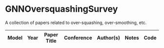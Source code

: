 # GNNOversquashingSurvey
A collection of papers related to over-squashing, over-smoothing, etc.

| Model | Year | Paper Title | Conference | Author(s) | Notes | Code |
| --- | --- | --- | --- | --- | --- | --- |
